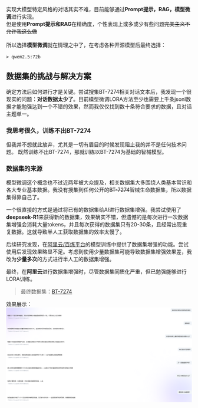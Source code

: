 实现大模型特定风格的对话其实不难，目前能够通过**Prompt提示，RAG，模型微调**进行实现。<br>但是使用**Prompt提示和RAG**在精确度，个性表现上或多或少有些问题~~完美主义不允许我这么做~~<br><br>所以选择**模型微调**就在情理之中了，在考虑各种开源模型后最终选择：

```
> qwem2.5:72b
```

## 数据集的挑战与解决方案

确定方法后如何进行才是关键。尝试搜集BT-7274相关对话文本后，我发现一个很现实的问题：**对话数据太少了**。目前模型微调LORA方法至少也需要上千条jsonl数据才能勉强达到一个不错的效果，然而我仅仅找到数十条符合要求的数据，且对话主题单一。

### 我思考很久，训练不出BT-7274

但我并不想就此放弃，尤其是一切有眉目的时候发现阻止我的并不是任何技术问题。
既然训练不出BT-7274，那就训练以BT-7274为基础的智械模型。

### 数据集的来源

模型微调这个概念也不过近两年被大众提及，相关数据集大多围绕人类基本常识和各大专业基本数据。我没有搜集到任何公开的~~BT-7274~~智械生命数据集，所以数据集得靠自己了。

一个很直接的方式是通过将已有的数据集给AI进行数据集增强。我尝试使用了**deepseek-R1**来获得新的数据集，效果确实不错，但遗憾的是每次进行一次数据集增强会消耗大量tokens，并且每次获得的数据集只有20-30条，且经常出现重复数据。这就导致半人工获取数据集的效率太慢了。

后续研究发现，在[阿里云/百炼平台](https://bailian.console.aliyun.com/?tab=model#/efm/model_data)的模型训练中提供了数据集增强的功能。尝试使用后发现效果略显不足。考虑到使用少量数据集可能导致数据集增强效果差，我改为**少量多次**的方式进行半人工的数据集增强。

最终，在**阿里云**进行数据集增强时，尽管数据集同质化严重，但已勉强能够进行LORA训练。

> 最终数据集：[BT-7274](训练集/BT-7274.jsonl)

效果展示：
![](训练集/效果图.png)